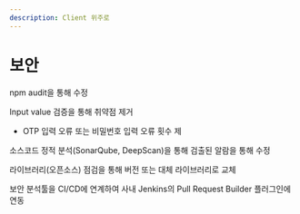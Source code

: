 ```yaml
---
description: Client 위주로
---
```


# 보안



npm audit을 통해 수정

Input value 검증을 통해 취약점 제거

* OTP 입력 오류 또는 비밀번호 입력 오류 횟수 제

소스코드 정적 분석(SonarQube, DeepScan)을 통해 검출된 알람을 통해 수정

라이브러리(오픈소스) 점검을 통해 버전 또는 대체 라이브러리로 교체

보안 분석툴을 CI/CD에 연계하여 사내 Jenkins의 Pull Request Builder 플러그인에 연동
